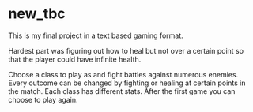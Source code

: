 # new_tbc
This is my final project in a text based gaming format.

Hardest part was figuring out how to heal but not over a certain point so that the player could have infinite health.

Choose a class to play as and fight battles against numerous enemies. Every outcome can be changed by fighting or healing at certain points in the match.
Each class has different stats.
After the first game you can choose to play again.
